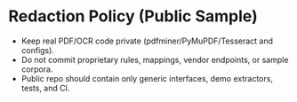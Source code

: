 # Redaction Policy (Public Sample)
- Keep real PDF/OCR code private (pdfminer/PyMuPDF/Tesseract and configs).
- Do not commit proprietary rules, mappings, vendor endpoints, or sample corpora.
- Public repo should contain only generic interfaces, demo extractors, tests, and CI.
